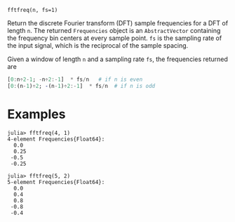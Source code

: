 ```
fftfreq(n, fs=1)
```

Return the discrete Fourier transform (DFT) sample frequencies for a DFT of length `n`. The returned `Frequencies` object is an `AbstractVector` containing the frequency bin centers at every sample point. `fs` is the sampling rate of the input signal, which is the reciprocal of the sample spacing.

Given a window of length `n` and a sampling rate `fs`, the frequencies returned are

```julia
[0:n÷2-1; -n÷2:-1]  * fs/n   # if n is even
[0:(n-1)÷2; -(n-1)÷2:-1]  * fs/n  # if n is odd
```

# Examples

```jldoctest; setup=:(using AbstractFFTs)
julia> fftfreq(4, 1)
4-element Frequencies{Float64}:
  0.0
  0.25
 -0.5
 -0.25

julia> fftfreq(5, 2)
5-element Frequencies{Float64}:
  0.0
  0.4
  0.8
 -0.8
 -0.4
```
